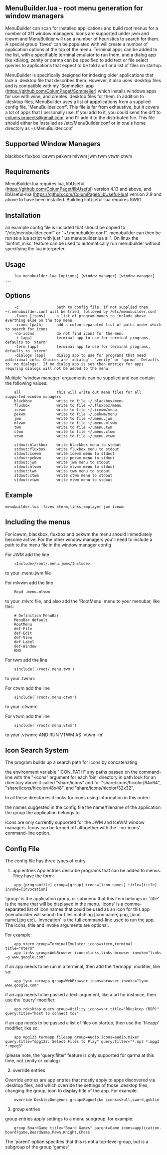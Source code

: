 MenuBuilder.lua - root menu generation for window managers
----------------------------------------------------------

MenuBuilder can scan for installed applications and build root menus for a number of X11 window managers.  Icons are supported under jwm and icewm and MenuBuilder will use a number of heuristics to search for them. A special group 'faves' can be populated with will create a number of application options at the top of the menu. Terminal apps can be added to the list, with a specifiable terminal emulator to run them, and a dialog app like xdialog, zenity or qarma can be specified to add text or file select queries to applications that expect to be told a url or a list of files on startup.

MenuBuilder is specifically designed for indexing older applications that lack a .desktop file that describes them. However, it also uses .desktop files and is compatible with my 'Sommelier' app (https://github.com/ColumPaget/Sommelier) which installs windows apps for use with wine, and creates .desktop files for them. 
In addition to .desktop files, MenuBuilder uses a list of appplications from a supplied config file, 'MenuBuilder.conf'. This file is far from exhaustive, but it covers a lot of apps that I personally use. If you add to it, you could send the diff to colums.projects@gmail.com, and I'll add it to the distributed file. This file should either be installed as /etc/MenuBuilder.conf or in one's home directory as ~/.MenuBuilder.conf


Supported Window Managers
-------------------------

blackbox 
fluxbox
icewm
pekwm
mlvwm
jwm
twm 
vtwm 
ctwm


Requirements
------------

MenuBuilder.lua requires lua, libUseful (https://github.com/ColumPaget/libUseful) version 4.13 and above, and libUseful-lua (https://github.com/ColumPaget/libUseful-lua) version 2.9 and above to have been installed. Building libUseful-lua requires SWIG.

Installation
------------

an example config file is included that should be copied to "/etc/menubuilder.conf" or "~/.menubuilder.conf". menubuilder can then be run as a lua script with just "lua menubuilder.lua all". On linux the 'binfmt_misc' feature can be used to automatically run menubuilder without specifying the lua interpreter.

Usage
-----

```
	lua menubuilder.lua [options] [window manager] [window manager] ...
```

Options
-------

```
	-c                 path to config file, if not supplied then ~/.menubuilder.conf will be tried, followed by /etc/menubuilder.conf
	-faves [items]     a list of program names to include above everthing else on the top menu 
	-icons [path]      add a colon-separated list of paths under which to search for icons
	-no-icons          do not find icons for the menu
	-t [app]           terminal app to use for terminal programs, defaults to 'xterm'
	-term [app]        terminal app to use for terminal programs, defaults to 'xterm'
	-dialogs [app]     dialog app to use for programs that need additional info. Choices are 'xdialog', 'zenity' or 'qarma'. Defaults to 'no dialogs'. If no dialog app is set then entries for apps requring dialogs will not be added to the menu.

```
Multiple 'window manager' arguements can be supplied and can contain the following values:

```
	all                this will write out menu files for all supported window managers
	blackbox           write to file ~/.blackbox/menu
	fluxbox            write to file ~/.fluxbox/menu
	icewm              write to file ~/.icewm/menu
	pekwm              write to file ~/.pekwm/menu
	jwm                write to file ~/.menu.jwm
	mlvwm              write to file ~/.menu.mlvwm
	twm                write to file ~/.menu.twm
	ctwm               write to file ~/.menu.ctwm
	vtwm               write to file ~/.menu.vtwm
	
	stdout:blackbox    write blackbox menu to stdout
	stdout:fluxbox     write fluxbox menu to stdout
	stdout:icewm       write icewm menu to stdout
	stdout:pekwm       write pekwm menu to stdout
	stdout:jwm         write jwm menu to stdout
	stdout:mlvwm       write mlvwm menu to stdout
	stdout:twm         write twm menu to stdout
	stdout:ctwm        write ctwm menu to stdout
	stdout:vtwm        write vtwm menu to stdout
```


Example
-------

	menubuilder.lua -faves xterm,links,smplayer jwm icewm

Including the menus
-------------------

For icewm, blackbox, fluxbox and pekwm the menu should immediately become active. For the other window managers you'll need to include a path to the menu file in the window manager config.


For JWM add the line

```
	<Include>/root/.menu.jwm</Include>
```

to your .menu.jwm file



For mlvwm add the line

```
	Read .menu.mlvwm
```

to your .mlvrc file, and also add the 'RootMenu' menu to your menubar, like this:

```
	# Definition MenuBar
	MenuBar default
	RootMenu
	def-File
	def-Edit
	def-View
	def-Label
	def-Window
	END
```



For twm add the line

```
	sinclude(`/root/.menu.twm')
```

to your .twmrc




For ctwm add the line

```
	sinclude(`/root/.menu.ctwm')
```

to your .ctwmrc



For vtwm add the line

```
	sinclude(`/root/.menu.vtwm')
```

to your .vtwmrc AND RUN VTWM AS 'vtwm -m'




Icon Search System
------------------

The program builds up a search path for icons by concatenating:

the environment variable "ICON_PATH"
any paths passed on the command-line with the "-icons" argument
for each 'bin' directory in path look for an directory above it called "share/icons" and for "share/icons/hicolor/64x64",  "share/icons/hicolor/48x48", and "share/icons/hicolor/32x32".

In all these directories it looks for icons using information in this order:

the names suggested in the config file
the name/filename of the application
the group the application belongs to

Icons are only currently supported for the JWM and IceWM window managers. Icons can be turned off altogether with the '-no-icons' command-line option.



Config File
-----------

The config file has three types of entry

1) app entries
App entries describe programs that can be added to menus. They have the form:

```
	app [programfile] group=[group] icons=[icon names] title=[title] invoke=[invocation]
```

'group' is the application group, or submenu that this item belongs in. 'title' is the name that will be displayed in the menu. 'icons' is a comma-separated list of icon names that could be used as an icon for this app (menubuilder will search for files matching [icon name].png, [icon name].jpg etc). 'invocation' is the full command-line used to run the app. The icons, title and invoke arguments are optional.

For example:

```
	app xterm group=TerminalEmulator icons=xterm,terminal title="Xterm"
	app links group=WebBrowser icons=links,links-browser invoke="links -g www.google.com"
```

if an app needs to be run in a terminal, then add the 'termapp' modifier, like so:

```
	app lynx termapp group=WebBrowser icons=browser invoke="lynx www.google.com"
```

if an app needs to be passed a text-argument, like a url for instance, then use the 'query' modifier:

```
	app rdesktop query group=Utility icons=vnc title="RDesktop (RDP)" query:title="host to connect to?"
```

if an app needs to be passed a list of files on startup, then use the 'fileapp' modifier, like so:

```
	app mpg123 termapp fileapp group=Audio icons=audio,mixer query:title="mpg123: Select Files to Play" query:filter="*.mp3 *.mpg3 *.mpeg3"
```

(please note, the 'query:filter' feature is only supported for qarma at this time, not zenity or xdialog)


2) override entries

Override entries are app entries that mostly apply to apps discovered via .desktop files, and which override the settings of those .desktop files, changing the group, icon to display title of the app. For example:

```
	override DesktopDungeons group=Roguelike icons=skull,sword,goblin
```

3) group entries

group entries apply settings to a menu subgroup, for example:

```
	group BoardGame title="Board Games" parent=Game icons=application-board?game,BoardGame,Pawn,Knight,Chess
```

The 'parent' option specifies that this is not a top-level group, but is a subgroup of the group 'games'
